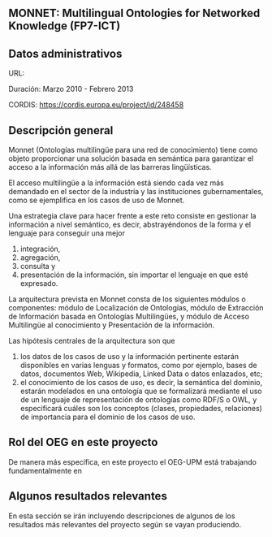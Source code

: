 ## MONNET: Multilingual Ontologies for Networked Knowledge (FP7-ICT)

## Datos administrativos
URL:

Duración: Marzo 2010 - Febrero 2013

CORDIS: https://cordis.europa.eu/project/id/248458

## Descripción general

Monnet (Ontologías multilingüe para una red de conocimiento) tiene como objeto proporcionar una solución basada en semántica para garantizar el acceso a la información más allá de las barreras lingüísticas. 

El acceso multilingüe a la información está siendo cada vez más demandado en el sector de la industria y las instituciones gubernamentales, como se ejemplifica en los casos de uso de Monnet. 

Una estrategia clave para hacer frente a este reto consiste en gestionar la información a nivel semántico, es decir, abstrayéndonos de la forma y el lenguaje para conseguir una mejor 

1. integración, 
2. agregación, 
3. consulta y 
4. presentación de la información, sin importar el lenguaje en que esté expresado. 

La arquitectura prevista en Monnet consta de los siguientes módulos o componentes: módulo de Localización de Ontologías, módulo de Extracción de Información basada en Ontologías Multilingües, y módulo de Acceso Multilingüe al conocimiento y Presentación de la información. 

Las hipótesis centrales de la arquitectura son que 

1. los datos de los casos de uso y la información pertinente estarán disponibles en varias lenguas y formatos, como por ejemplo, bases de datos, documentos  Web, Wikipedia, Linked Data o datos enlazados, etc; 
2. el conocimiento de los casos de uso, es decir, la semántica del dominio, estarán modelados en una ontología que se formalizará mediante el uso de un lenguaje de representación de ontologías como RDF/S o OWL, y especificará cuáles son los conceptos (clases, propiedades, relaciones) de importancia para el dominio de los casos de uso.



## Rol del OEG en este proyecto

De manera más específica, en este proyecto el OEG-UPM está trabajando fundamentalmente en 

## Algunos resultados relevantes
En esta sección se irán incluyendo descripciones de algunos de los resultados más relevantes del proyecto según se vayan produciendo.